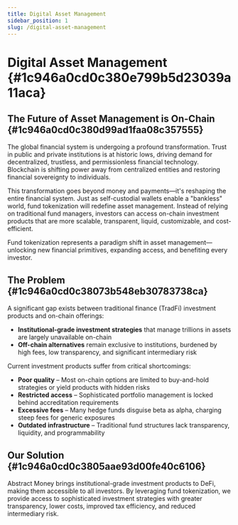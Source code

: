 ```yaml
---
title: Digital Asset Management
sidebar_position: 1
slug: /digital-asset-management
---
```




# Digital Asset Management {#1c946a0cd0c380e799b5d23039a11aca}


## The Future of Asset Management is On-Chain {#1c946a0cd0c380d99ad1faa08c357555}


The global financial system is undergoing a profound transformation. Trust in public and private institutions is at historic lows, driving demand for decentralized, trustless, and permissionless financial technology. Blockchain is shifting power away from centralized entities and restoring financial sovereignty to individuals.


This transformation goes beyond money and payments—it's reshaping the entire financial system. Just as self-custodial wallets enable a "bankless" world, fund tokenization will redefine asset management. Instead of relying on traditional fund managers, investors can access on-chain investment products that are more scalable, transparent, liquid, customizable, and cost-efficient.


Fund tokenization represents a paradigm shift in asset management—unlocking new financial primitives, expanding access, and benefiting every investor.


## The Problem {#1c946a0cd0c38073b548eb30783738ca}


A significant gap exists between traditional finance (TradFi) investment products and on-chain offerings:

- **Institutional-grade investment strategies** that manage trillions in assets are largely unavailable on-chain
- **Off-chain alternatives** remain exclusive to institutions, burdened by high fees, low transparency, and significant intermediary risk

Current investment products suffer from critical shortcomings:

- **Poor quality** – Most on-chain options are limited to buy-and-hold strategies or yield products with hidden risks
- **Restricted access** – Sophisticated portfolio management is locked behind accreditation requirements
- **Excessive fees** – Many hedge funds disguise beta as alpha, charging steep fees for generic exposures
- **Outdated infrastructure** – Traditional fund structures lack transparency, liquidity, and programmability

## Our Solution {#1c946a0cd0c3805aae93d00fe40c6106}


Abstract Money brings institutional-grade investment products to DeFi, making them accessible to all investors. By leveraging fund tokenization, we provide access to sophisticated investment strategies with greater transparency, lower costs, improved tax efficiency, and reduced intermediary risk.


